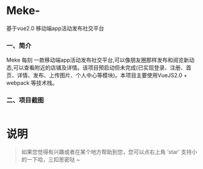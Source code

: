 # Meke-
基于vue2.0 移动端app活动发布社交平台

### 一、简介

Meke 每刻 一款移动端app活动发布社交平台,可以像朋友圈那样发布和阅览新动态,可以查看附近的店铺及详情。该项目预启动但未完成(已实现登录、注册、首页、详情、发布、上传图片、个人中心等模块)。本项目主要使用VueJS2.0 + webpack 等技术栈。

### 二、项目截图
<a href="http://ozc5dgoun.bkt.clouddn.com/mk_01.jpg" target="_blank">
    <img src="http://ozc5dgoun.bkt.clouddn.com/mk_01.jpg" alt="">
</a>

# 说明

> 如果您觉得有兴趣或者在某个地方帮助到您，您可以点右上角 ‘star’ 支持小的一下哈，三扣思密哒 ~
